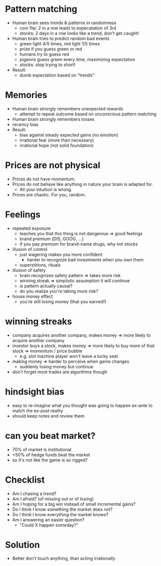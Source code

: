 # Pattern matching
- Human brain sees trends & patterns in randomness
  - coin flip: 2 in a row leads to expecatation of 3rd
  - stocks: 2 days in a row looks like a trend, don't get caught!
- Human brain tries to predict random bad events
  - green light 4/5 times, red light 1/5 times
  - prize if you guess green or red
  - humans try to guess red
  - pigeons guess green every time, maximizing expectation
  - stocks: stop trying to short!
- Result:
  - dumb expectation based on "trends"

# Memories
- Human brain strongly remembers unexpected rewards
  - attempt to repeat outcome based on unconscious pattern matching
- Human brain strongly remembers losses
- recency bias
- Result:
  - bias against steady expected gains (no emotion)
  - irrational fear (more than necessary)
  - irrational hope (not solid foundation)

# Prices are not physical
- Prices do not have momentum.
- Prices do not behave like anything in nature your brain is adapted for.
  - All your intuition is wrong.
- Prices are chaotic. For you, random.

# Feelings
- repeated exposure
  - teaches you that this thing is not dangerous => good feelings
  - brand premium [DIS, GOOG, ...]
  - if you pay premium for brand-name drugs, why not stocks
- illusion of control
  - just wagering makes you more confident
    - harder to recognize bad investments when you own them
  - superstitions, rituals
- illusion of safety
  - brain recognizes safety pattern => takes more risk
  - winning streak => simplistic assumption it will continue
  - is pattern actually causal?
  - do you realize you're taking more risk?
- house money effect
  - you're still losing money (that you earned!)

# winning streaks
- company acquires another company, makes money
  => more likely to acquire another company
- investor buys a stock, makes money
  => more likely to buy more of that stock
  => momentum / price bubble
  - e.g. slot machine player won't leave a lucky seat
- making money => harder to perceive when game changes
  - suddenly losing money but continue
- don't forget most trades are algorithms though

# hindsight bias
- easy to re-imagine what you thought was going to happen ex-ante
  to match the ex-post reality
- should keep notes and review them

# can you beat market?
- 70% of market is institutional
- <50% of hedge funds beat the market
- so it's not like the game is so rigged?

# Checklist
- Am I chasing a trend?
- Am I afraid? (of missing out or of losing)
- Am I hoping for a big win instead of small incremental gains?
- Do I think I know something the market does not?
- Do I think I know everything the market knows?
- Am I answering an easier question?
  - "Could X happen someday?"

# Solution
- Better don't touch anything, than acting irrationally
